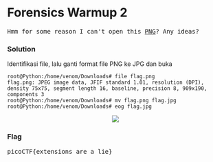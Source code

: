 <h1><b>Forensics Warmup 2</h1></b>
<pre>
Hmm for some reason I can't open this <a href="https://2018shell.picoctf.com/static/032d65124629e45f0b5151aad4e7b5b1/flag.png">PNG</a>? Any ideas?
</pre>
</b><h3>Solution</h3></b>
<p>Identifikasi file, lalu ganti format file PNG ke JPG dan buka</p>

```console
root@Python:/home/venom/Downloads# file flag.png 
flag.png: JPEG image data, JFIF standard 1.01, resolution (DPI), density 75x75, segment length 16, baseline, precision 8, 909x190, components 3
root@Python:/home/venom/Downloads# mv flag.png flag.jpg
root@Python:/home/venom/Downloads# eog flag.jpg 
```
<p align="center">
  <img src="https://github.com/enomarozi/PicoCTF2018/blob/master/Images/Forensics%20Warmup%202.jpg">
</p>
</b><h3>Flag</h3></b>
<pre>
picoCTF{extensions_are_a_lie}
</pre>

